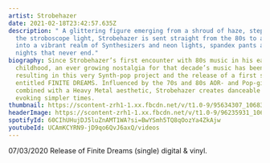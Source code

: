 ```yaml
---
artist: Strobehazer
date: 2021-02-18T23:42:57.635Z
description: " A glittering figure emerging from a shroud of haze, stepping into
  the stroboscope light, Strobehazer is sent straight from the 80s to abduct you
  into a vibrant realm of Synthesizers and neon lights, spandex pants and wild
  nights that never end."
biography: Since Strobehazer’s first encounter with 80s music in his early
  childhood, an ever growing nostalgia for that decade’s music has been evoked,
  resulting in this very Synth-pop project and the release of a first single
  entitled FINITE DREAMS. Influenced by the 70s and 80s AOR- and Pop-giants,
  combined with a Heavy Metal aesthetic, Strobehazer creates danceable ballads
  evoking simpler times.
thumbnail: https://scontent-zrh1-1.xx.fbcdn.net/v/t1.0-9/95634307_106834197690181_749229410967617536_o.jpg?_nc_cat=111&ccb=3&_nc_sid=174925&_nc_ohc=1Bvr8IS3xGgAX-p94a7&_nc_ht=scontent-zrh1-1.xx&oh=c1467571f792d13eb6ad40effb95955d&oe=605481FD
headerImage: https://scontent-zrh1-1.xx.fbcdn.net/v/t1.0-9/96235931_106834791023455_1137945602185756672_o.jpg?_nc_cat=101&ccb=3&_nc_sid=e3f864&_nc_ohc=5pxRHbWFfnoAX8LwH3U&_nc_ht=scontent-zrh1-1.xx&oh=c90c8ef3441aa3b02fab8dabb706b2db&oe=60566897
spotifyId: 60CIhUHujDJ5luZnAMT1WA?si=BwYSmh5TQ8qOozYa4ZkAjw
youtubeId: UCAmKCYRN9-jD9qo6QvJ6axQ/videos
---
```

07/03/2020 Release of Finite Dreams (single) digital & vinyl.